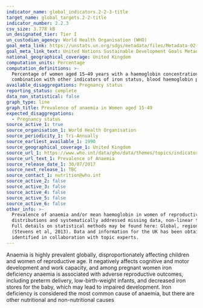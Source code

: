 ```yaml
---
indicator_name: global_indicators.2-2-3-title
target_name: global_targets.2-2-title
indicator_number: 2.2.3
csv_size: 3.778 kB
un_designated_tier: Tier I
un_custodian_agency: World Health Organisation (WHO)
goal_meta_link: https://unstats.un.org/sdgs/metadata/files/Metadata-02-02-03.pdf
goal_meta_link_text: United Nations Sustainable Development Goals Metadata (PDF)
national_geographical_coverage: United Kingdom
computation_units: Percentage
computation_definitions: >-
  Percentage of women aged 15−49 years with a haemoglobin concentration less than 120 g/L for non-pregnant women and lactating women, and less than 110 g/L for pregnant women, adjusted for altitude and smoking. Anaemia can be assessed by measuring blood haemoglobin, and when used in
  combination with other indicators of iron status, blood haemoglobin provides information about the severity of iron deficiency. The anaemia prevalence for the population is used to classify the public health significance of the problem.
available_disaggregations: Pregnancy status
reporting_status: complete
data_non_statistical: false
graph_type: line
graph_title: Prevalence of anaemia in Women aged 15-49
expected_disaggregations:
  - Pregnancy status
source_active_1: true
source_organisation_1: World Health Organisation
source_periodicity_1: Tri-Annually
source_earliest_available_1: 1990
source_geographical_coverage_1: United Kingdom
source_url_1: https://www.who.int/data/gho/data/themes/topics/indicator-groups/indicator-group-details/GHO/prevalence-of-anaemia-in-women
source_url_text_1: Prevalence of Anaemia
source_release_date_1: 30/07/2017
source_next_release_1: TBC
source_contact_1: nutrition@who.int
source_active_2: false
source_active_3: false
source_active_4: false
source_active_5: false
source_active_6: false
other_info: >-
  Prevalence of anaemia and/or mean haemoglobin in women of reproductive age were obtained from 303 population-representative data sources from 116 countries worldwide. Data collected from 1990 to 2016 were used. A Bayesian hierarchical mixture model was used to estimate haemoglobin
  distributions and systematically addressed missing data, non-linear time trends, and representativeness of data sources. Full details on data sources will be available in WHO’s forthcoming report on anaemia prevalence: Trends in anaemia in women and children: 1995 to 2016 (WHO, 2017).
  Full details on statistical methods may be found here: Global, regional, and national trends in haemoglobin concentration and prevalence of total and severe anaemia in children and pregnant and non-pregnant women for 1995–2011: a systematic analysis of population-representative data
  (Stevens et al, 2013). Data and information for the UK has been obtained from multiple sources in order to fit into the model. This data varies in sample sizes and coverage but has been used for this model. Confidence intervals are availabe in the source data This indicator has not been
  identified in collaboration with topic experts.
---
```

Anaemia is highly prevalent globally, disproportionately affecting children and women of reproductive age. It negatively affects cognitive and motor development and work capacity, and among pregnant women iron deficiency anaemia is associated with adverse reproductive outcomes, including preterm delivery, low-birth-weight infants, and decreased iron stores for the baby, which may lead to impaired development. Iron deficiency is considered the most common cause of anaemia, but there are other nutritional and non-nutritional causes
